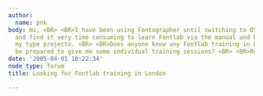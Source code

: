 ```yaml
---
author:
  name: pnk
body: Hi, <BR> <BR>I have been using Fontographer until switching to OSx recently,
  and find it very time consuming to learn Fontlab via the manual and keeping up with
  my type projects. <BR> <BR>Does anyone know any Fontlab training in London or would
  be prepared to give me some individual training sessions? <BR> <BR>Regards <BR>Nicole
date: '2005-04-01 10:22:34'
node_type: forum
title: Looking for Fontlab training in London

---
```

